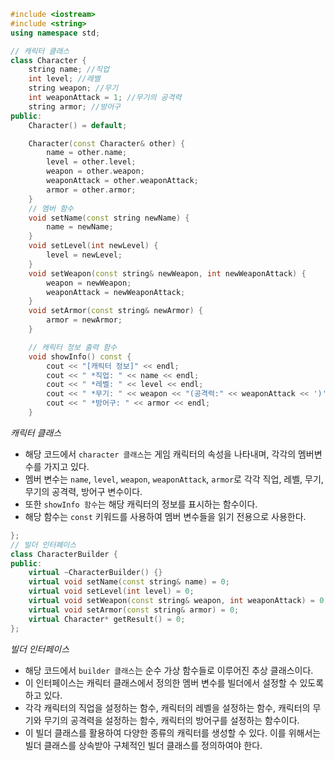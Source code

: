 ```c++
#include <iostream>
#include <string>
using namespace std;

// 캐릭터 클래스
class Character {
    string name; //직업
    int level; //레벨
    string weapon; //무기
    int weaponAttack = 1; //무기의 공격력
    string armor; //방어구
public:
    Character() = default;

    Character(const Character& other) {
        name = other.name;
        level = other.level;
        weapon = other.weapon;
        weaponAttack = other.weaponAttack;
        armor = other.armor;
    }
    // 멤버 함수
    void setName(const string newName) {
        name = newName;
    }
    void setLevel(int newLevel) {
        level = newLevel;
    }
    void setWeapon(const string& newWeapon, int newWeaponAttack) {
        weapon = newWeapon;
        weaponAttack = newWeaponAttack;
    }
    void setArmor(const string& newArmor) {
        armor = newArmor;
    }

    // 캐릭터 정보 출력 함수
    void showInfo() const {
        cout << "[캐릭터 정보]" << endl;
        cout << " *직업: " << name << endl;
        cout << " *레벨: " << level << endl;
        cout << " *무기: " << weapon << "(공격력:" << weaponAttack << ')' << endl;
        cout << " *방어구: " << armor << endl;
    }
```
*캐릭터 클래스*
* 해당 코드에서 ```character 클래스```는 게임 캐릭터의 속성을 나타내며, 각각의 멤버변수를 가지고 있다.
* 멤버 변수는 ```name```, ```level```, ```weapon```, ```weaponAttack```, ```armor```로 각각 직업, 레벨, 무기, 무기의 공격력, 방어구 변수이다.
* 또한 ```showInfo 함수```는 해당 캐릭터의 정보를 표시하는 함수이다.
* 해당 함수는 ```const``` 키워드를 사용하여 멤버 변수들을 읽기 전용으로 사용한다.
```c++
};
// 빌더 인터페이스
class CharacterBuilder {
public:
    virtual ~CharacterBuilder() {}
    virtual void setName(const string& name) = 0;
    virtual void setLevel(int level) = 0;
    virtual void setWeapon(const string& weapon, int weaponAttack) = 0;
    virtual void setArmor(const string& armor) = 0;
    virtual Character* getResult() = 0;
};
```
*빌더 인터페이스*
* 해당 코드에서 ```builder 클래스```는 순수 가상 함수들로 이루어진 추상 클래스이다.
* 이 인터페이스는 캐릭터 클래스에서 정의한 멤버 변수를 빌더에서 설정할 수 있도록 하고 있다.
* 각각 캐릭터의 직업을 설정하는 함수, 캐릭터의 레벨을 설정하는 함수, 캐릭터의 무기와 무기의 공격력을 설정하는 함수, 캐릭터의 방어구를 설정하는 함수이다.
* 이 빌더 클래스를 활용하여 다양한 종류의 캐릭터를 생성할 수 있다. 이를 위해서는 빌더 클래스를 상속받아 구체적인 빌더 클래스를 정의하여야 한다.
